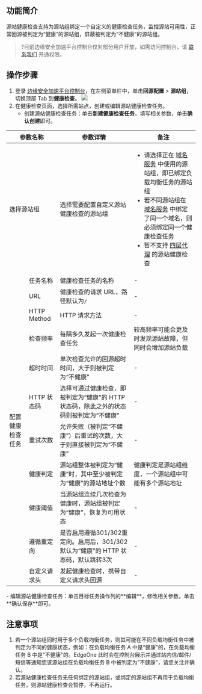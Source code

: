 ## 功能简介
源站健康检查支持为源站组绑定一个自定义的健康检查任务，监控源站可用性，正常回源被判定为“健康”的源站组，屏蔽被判定为“不健康”的源站组。
>?目前边缘安全加速平台控制台仅对部分用户开放，如需访问控制台，请 [联系我们](https://cloud.tencent.com/online-service) 开通权限。
>
## 操作步骤
1. 登录 [边缘安全加速平台控制台](https://console.cloud.tencent.com/edgeone)，在左侧菜单栏中，单击**回源配置** > **源站组**，切换顶部 Tab 到**健康检查**。
![](https://qcloudimg.tencent-cloud.cn/raw/14d9f021667a7a2035e79a33d4fc9242.png)
2. 在健康检查页面，选择所需站点，创建或编辑源站健康检查任务。
   - 创建源站健康检查任务：单击**新建健康检查任务**，填写相关参数，单击**确认创建**即可。
<table>
<thead>
<tr>
<th colspan=2>参数名称</th>
<th>参数详情</th>
<th>备注</th>
</tr>
</thead>
<tbody><tr>
<td colspan=2>选择源站组</td>
<td>选择需要配置自定义源站健康检查的源站组</td>
<td><ul><li>请选择正在 <a href="https://cloud.tencent.com/document/product/1552/70825">域名服务</a> 中使用的源站组，即已绑定负载均衡任务的源站组</li><li>若不同源站组在 <a href="https://cloud.tencent.com/document/product/1552/70825">域名服务</a> 中绑定了同一个域名，则必须绑定同一个健康检查任务</li><li>暂不支持 <a href="https://cloud.tencent.com/document/product/1552/70965">四层代理</a> 的源站健康检查</li></td>
</tr>
<tr>
<td rowspan=11>配置健康检查任务</td>
<td>任务名称</td>
<td>健康检查任务的名称</td>
<td>-</td>
</tr>
<tr>
 <td>URL</td>
<td>健康检查的请求 URL，路径默认为<code>/</code></td>
<td>-</td>
</tr>
<tr>
 <td>HTTP Method</td>
<td>HTTP 请求方法</td>
<td>-</td>
</tr>
<tr>
 <td>检查频率</td>
<td>每隔多久发起一次健康检查任务</td>
<td>较高频率可能会更及时发现源站故障，但同时会增加源站负载</td>
</tr>
<tr>
 <td>超时时间</td>
<td>单次检查允许的回源超时时间，大于则被判定为“不健康”</td>
<td>-</td>
</tr>
<tr>
 <td>HTTP 状态码</td>
<td>选择可通过健康检查，即被判定为“健康”的 HTTP 状态码，除此之外的状态码则被判定为“不健康”</td>
<td>-</td>
</tr>
<tr>
 <td>重试次数</td>
<td>允许失败（被判定“不健康”）后重试的次数，大于则直接被判定为“不健康”</td>
<td>-</td>
</tr>
<tr>
 <td>健康判定</td>
<td>源站组整体被判定为“健康”时，其中至少被判定为“健康”的源站地址个数</td>
<td>健康判定是源站组维度，一个源站组中可能有多个源站地址</td>
</tr>
<tr>
 <td>健康阈值</td>
<td>当源站组连续几次检查为健康时，源站组被判定为“健康”，恢复为可用状态</td>
<td>-</td>
</tr>
<tr>
 <td>遵循重定向</td>
<td>是否启用遵循301/302重定向。启用后，301/302默认为“健康”的 HTTP 状态码，默认跳转3次</td>
<td>-</td>
</tr>
<tr>
 <td>自定义请求头</td>
<td>发起健康检查时，携带自定义请求头回源</td>
<td>-</td>
</tr>
</tbody></table>
 - 编辑源站健康检查任务：单击目标任务操作列的**编辑**，修改相关参数，单击**确认保存**即可。

## 注意事项
1. 若一个源站组同时用于多个负载均衡任务，则其可能在不同负载均衡任务中被判定为不同的健康状态，例如：在负载均衡任务 A 中是“健康”的，在负载均衡任务 B 中是“不健康”的。EdgeOne 此时会在控制台展示并通过站内信/邮件/短信等通知您该源站组在负载均衡任务 B 中被判定为“不健康”，请您关注并确认。
2. 若源站健康检查任务无任何绑定的源站组，或绑定的源站组不再用于负载均衡任务，则源站健康检查会暂停，不再运行。
